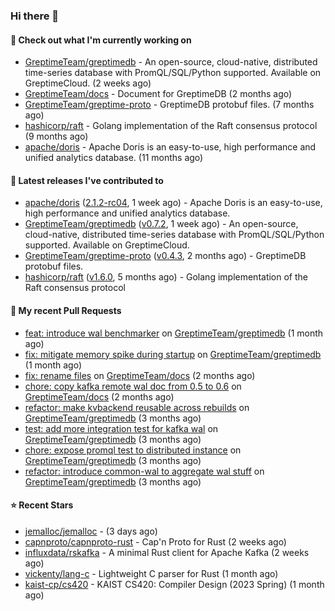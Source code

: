 ### Hi there 👋

#### 👷 Check out what I'm currently working on

- [GreptimeTeam/greptimedb](https://github.com/GreptimeTeam/greptimedb) - An open-source, cloud-native, distributed time-series database with PromQL/SQL/Python supported. Available on GreptimeCloud. (2 weeks ago)
- [GreptimeTeam/docs](https://github.com/GreptimeTeam/docs) - Document for GreptimeDB (2 months ago)
- [GreptimeTeam/greptime-proto](https://github.com/GreptimeTeam/greptime-proto) - GreptimeDB protobuf files. (7 months ago)
- [hashicorp/raft](https://github.com/hashicorp/raft) - Golang implementation of the Raft consensus protocol (9 months ago)
- [apache/doris](https://github.com/apache/doris) - Apache Doris is an easy-to-use, high performance and unified analytics database. (11 months ago)

#### 🔭 Latest releases I've contributed to

- [apache/doris](https://github.com/apache/doris) ([2.1.2-rc04](https://github.com/apache/doris/releases/tag/2.1.2-rc04), 1 week ago) - Apache Doris is an easy-to-use, high performance and unified analytics database.
- [GreptimeTeam/greptimedb](https://github.com/GreptimeTeam/greptimedb) ([v0.7.2](https://github.com/GreptimeTeam/greptimedb/releases/tag/v0.7.2), 1 week ago) - An open-source, cloud-native, distributed time-series database with PromQL/SQL/Python supported. Available on GreptimeCloud.
- [GreptimeTeam/greptime-proto](https://github.com/GreptimeTeam/greptime-proto) ([v0.4.3](https://github.com/GreptimeTeam/greptime-proto/releases/tag/v0.4.3), 2 months ago) - GreptimeDB protobuf files.
- [hashicorp/raft](https://github.com/hashicorp/raft) ([v1.6.0](https://github.com/hashicorp/raft/releases/tag/v1.6.0), 5 months ago) - Golang implementation of the Raft consensus protocol

#### 🔨 My recent Pull Requests

- [feat: introduce wal benchmarker](https://github.com/GreptimeTeam/greptimedb/pull/3446) on [GreptimeTeam/greptimedb](https://github.com/GreptimeTeam/greptimedb) (1 month ago)
- [fix: mitigate memory spike during startup](https://github.com/GreptimeTeam/greptimedb/pull/3418) on [GreptimeTeam/greptimedb](https://github.com/GreptimeTeam/greptimedb) (1 month ago)
- [fix: rename files](https://github.com/GreptimeTeam/docs/pull/799) on [GreptimeTeam/docs](https://github.com/GreptimeTeam/docs) (2 months ago)
- [chore: copy kafka remote wal doc from 0.5 to 0.6](https://github.com/GreptimeTeam/docs/pull/795) on [GreptimeTeam/docs](https://github.com/GreptimeTeam/docs) (2 months ago)
- [refactor: make kvbackend reusable across rebuilds](https://github.com/GreptimeTeam/greptimedb/pull/3202) on [GreptimeTeam/greptimedb](https://github.com/GreptimeTeam/greptimedb) (3 months ago)
- [test: add more integration test for kafka wal](https://github.com/GreptimeTeam/greptimedb/pull/3190) on [GreptimeTeam/greptimedb](https://github.com/GreptimeTeam/greptimedb) (3 months ago)
- [chore: expose promql test to distributed instance](https://github.com/GreptimeTeam/greptimedb/pull/3176) on [GreptimeTeam/greptimedb](https://github.com/GreptimeTeam/greptimedb) (3 months ago)
- [refactor: introduce common-wal to aggregate wal stuff](https://github.com/GreptimeTeam/greptimedb/pull/3171) on [GreptimeTeam/greptimedb](https://github.com/GreptimeTeam/greptimedb) (3 months ago)

#### ⭐ Recent Stars

- [jemalloc/jemalloc](https://github.com/jemalloc/jemalloc) -  (3 days ago)
- [capnproto/capnproto-rust](https://github.com/capnproto/capnproto-rust) - Cap&#39;n Proto for Rust (2 weeks ago)
- [influxdata/rskafka](https://github.com/influxdata/rskafka) - A minimal Rust client for Apache Kafka (2 weeks ago)
- [vickenty/lang-c](https://github.com/vickenty/lang-c) - Lightweight C parser for Rust (1 month ago)
- [kaist-cp/cs420](https://github.com/kaist-cp/cs420) - KAIST CS420: Compiler Design (2023 Spring) (1 month ago)
